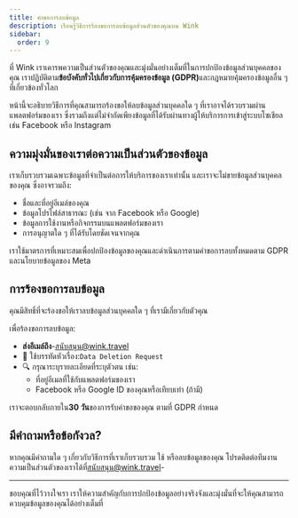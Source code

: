 ```yaml
---
title: คำขอการลบข้อมูล
description: เรียนรู้วิธีการร้องขอการลบข้อมูลส่วนตัวของคุณบน Wink
sidebar:
  order: 9
---
```

ที่ Wink เราเคารพความเป็นส่วนตัวของคุณและมุ่งมั่นอย่างเต็มที่ในการปกป้องข้อมูลส่วนบุคคลของคุณ เราปฏิบัติตาม**ข้อบังคับทั่วไปเกี่ยวกับการคุ้มครองข้อมูล (GDPR)**&#xE41;ละกฎหมายคุ้มครองข้อมูลอื่น ๆ ที่เกี่ยวข้องทั่วโลก

หน้านี้จะอธิบายวิธีการที่คุณสามารถร้องขอให้ลบข้อมูลส่วนบุคคลใด ๆ ที่เราอาจได้รวบรวมผ่านแพลตฟอร์มของเรา ซึ่งรวมถึงแต่ไม่จำกัดเพียงข้อมูลที่ได้รับผ่านทางผู้ให้บริการการเข้าสู่ระบบโซเชียลเช่น Facebook หรือ Instagram

## ความมุ่งมั่นของเราต่อความเป็นส่วนตัวของข้อมูล

เราเก็บรวบรวมเฉพาะข้อมูลที่จำเป็นต่อการให้บริการของเราเท่านั้น และเราจะไม่ขายข้อมูลส่วนบุคคลของคุณ ซึ่งอาจรวมถึง:

* ชื่อและที่อยู่อีเมล์ของคุณ
* ข้อมูลโปรไฟล์สาธารณะ (เช่น จาก Facebook หรือ Google)
* ข้อมูลการใช้งานหรือกิจกรรมบนแพลตฟอร์มของเรา
* การอนุญาตใด ๆ ที่ได้รับโดยชัดเจนจากคุณ

เราใช้มาตรการที่เหมาะสมเพื่อปกป้องข้อมูลของคุณและดำเนินการตามคำขอการลบทั้งหมดตาม GDPR และนโยบายข้อมูลของ Meta

## การร้องขอการลบข้อมูล

คุณมีสิทธิ์ที่จะร้องขอให้เราลบข้อมูลส่วนบุคคลใด ๆ ที่เรามีเกี่ยวกับตัวคุณ

เพื่อร้องขอการลบข้อมูล:

* &#x20;**ส่งอีเมล์ถึง**-[สนับสนุน@wink.travel](mailto:support@wink.travel)
* 📝 ใช้บรรทัดหัวเรื่อง:`Data Deletion Request`
* 🔍 กรุณาระบุรายละเอียดที่ระบุตัวตน เช่น:
  * ที่อยู่อีเมลที่ใช้กับแพลตฟอร์มของเรา
  * Facebook หรือ Google ID ของคุณหรือเทียบเท่า (ถ้ามี)

เราจะตอบกลับภายใน**30 วัน**ของการรับคำขอของคุณ ตามที่ GDPR กำหนด

## มีคำถามหรือข้อกังวล?

หากคุณมีคำถามใด ๆ เกี่ยวกับวิธีการที่เราเก็บรวบรวม ใช้ หรือลบข้อมูลของคุณ โปรดติดต่อทีมงานความเป็นส่วนตัวของเราได้ที่[สนับสนุน@wink.travel](mailto:support@wink.travel)-

***

ขอบคุณที่ไว้วางใจเรา เราให้ความสำคัญกับการปกป้องข้อมูลอย่างจริงจังและมุ่งมั่นที่จะให้คุณสามารถควบคุมข้อมูลของคุณได้อย่างเต็มที่

